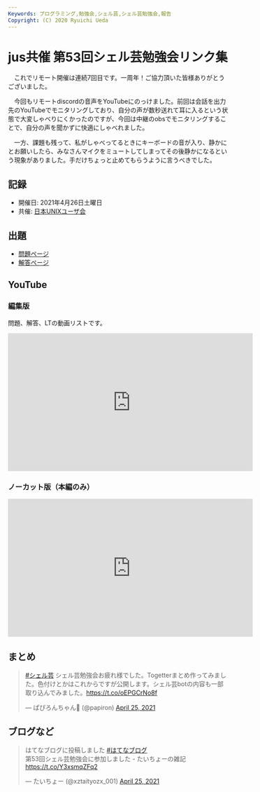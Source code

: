 ```yaml
---
Keywords: プログラミング,勉強会,シェル芸,シェル芸勉強会,報告
Copyright: (C) 2020 Ryuichi Ueda
---
```


# jus共催 第53回シェル芸勉強会リンク集

　これでリモート開催は連続7回目です。一周年！ご協力頂いた皆様ありがとうございました。

　今回もリモートdiscordの音声をYouTubeにのっけました。前回は会話を出力先のYouTubeでモニタリングしており、自分の声が数秒送れて耳に入るという状態で大変しゃべりにくかったのですが、今回は中継のobsでモニタリングすることで、自分の声を聞かずに快適にしゃべれました。

　一方、課題も残って、私がしゃべってるときにキーボードの音が入り、静かにとお願いしたら、みなさんマイクをミュートしてしまってその後静かになるという現象がありました。手だけちょっと止めてもらうように言うべきでした。


## 記録

* 開催日: 2021年4月26日土曜日
* 共催: [日本UNIXユーザ会](https://www.jus.or.jp/)


## 出題

* [問題ページ](/?post=shellgei_53_q)
* [解答ページ](/?post=shellgei_53)


## YouTube

### 編集版

問題、解答、LTの動画リストです。

<iframe width="560" height="315" src="https://www.youtube.com/embed/videoseries?list=PLbUh9y6MXvjfpdJLZ3t10-tzXMliOKEyl" frameborder="0" allow="autoplay; encrypted-media" allowfullscreen></iframe>

### ノーカット版（本編のみ）

<iframe width="560" height="315" src="https://www.youtube.com/embed/oCB8sTwovOI" title="YouTube video player" frameborder="0" allow="accelerometer; autoplay; clipboard-write; encrypted-media; gyroscope; picture-in-picture" allowfullscreen></iframe>

## まとめ

<blockquote class="twitter-tweet" data-partner="tweetdeck"><p lang="ja" dir="ltr"><a href="https://twitter.com/hashtag/%E3%82%B7%E3%82%A7%E3%83%AB%E8%8A%B8?src=hash&amp;ref_src=twsrc%5Etfw">#シェル芸</a> シェル芸勉強会お疲れ様でした。Togetterまとめ作ってみました。色付けとかはこれからですが公開します。シェル芸botの内容も一部取り込んでみました。<a href="https://t.co/oEPGCrNo8f">https://t.co/oEPGCrNo8f</a></p>&mdash; ぱぴろんちゃん🥺 (@papiron) <a href="https://twitter.com/papiron/status/1386139656253698053?ref_src=twsrc%5Etfw">April 25, 2021</a></blockquote>
<script async src="https://platform.twitter.com/widgets.js" charset="utf-8"></script>


## ブログなど

<blockquote class="twitter-tweet" data-partner="tweetdeck"><p lang="ja" dir="ltr">はてなブログに投稿しました <a href="https://twitter.com/hashtag/%E3%81%AF%E3%81%A6%E3%81%AA%E3%83%96%E3%83%AD%E3%82%B0?src=hash&amp;ref_src=twsrc%5Etfw">#はてなブログ</a><br>第53回シェル芸勉強会に参加しました - たいちょーの雑記 <a href="https://t.co/Y3xsmqZFq2">https://t.co/Y3xsmqZFq2</a></p>&mdash; たいちょー (@xztaityozx_001) <a href="https://twitter.com/xztaityozx_001/status/1386320372623024135?ref_src=twsrc%5Etfw">April 25, 2021</a></blockquote>
<script async src="https://platform.twitter.com/widgets.js" charset="utf-8"></script>


